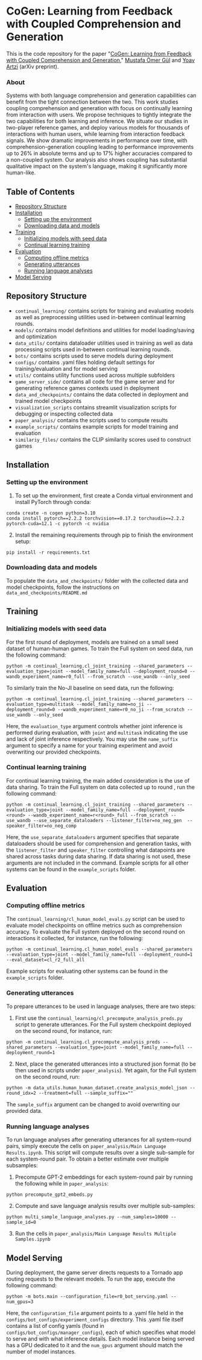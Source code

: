 CoGen: Learning from Feedback with Coupled Comprehension and Generation
=======================================================================

This is the code repository for the paper "[CoGen: Learning from Feedback with Coupled Comprehension and Generation](https://www.arxiv.org/pdf/2408.15992)," [Mustafa Ömer Gül](https://momergul.github.io/) and [Yoav Artzi](https://yoavartzi.com/) (arXiv preprint).

### About

Systems with both language comprehension and generation capabilities can benefit from the tight connection between the two. This work studies coupling comprehension and generation with focus on continually learning from interaction with users. We propose techniques to tightly integrate the two capabilities for both learning and inference. We situate our studies in two-player reference games, and deploy various models for thousands of interactions with human users, while learning from interaction feedback signals. We show dramatic improvements in performance over time, with comprehension-generation coupling leading to performance improvements up to 26% in absolute terms and up to 17% higher accuracies compared to a non-coupled system. Our analysis also shows coupling has substantial qualitative impact on the system's language, making it significantly more human-like.

Table of Contents
-----------------

- [Repository Structure](#repository-structure)
- [Installation](#installation)
  - [Setting up the environment](#setting-up-the-environment)
  - [Downloading data and models](#downloading-data-and-models)
- [Training](#training)
  - [Initializing models with seed data](#initializing-models-with-seed-data)
  - [Continual learning training](#continual-learning-training)
- [Evaluation](#evaluation)
  - [Computing offline metrics](#computing-offline-metrics)
  - [Generating utterances](#generating-utterances)
  - [Running language analyses](#running-language-analyses)
- [Model Serving](#model-serving)

Repository Structure
--------------------

- `continual_learning/` contains scripts for training and evaluating models as well as preprocessing utilities used in-between continual learning rounds.
- `models/` contains model definitions and utilities for model loading/saving and optimization
- `data_utils/` contains dataloader utilities used in training as well as data processing scripts used in-between continual learning rounds.
- `bots/` contains scripts used to serve models during deployment
- `configs/` contains .yaml files holding default settings for training/evaluation and for model serving
- `utils/` contains utility functions used across multiple subfolders
- `game_server_side/` contains all code for the game server and for generating reference games contexts used in deployment
- `data_and_checkpoints/` contains the data collected in deployment and trained model checkpoints
- `visualization_scripts` contains streamlit visualization scripts for debugging or inspecting collected data
- `paper_analysis/` contains the scripts used to compute results
- `example_scripts/` contains example scripts for model training and evaluation
- `similariy_files/` contains the CLIP similarity scores used to construct games

Installation
------------

### Setting up the environment

1. To set up the environment, first create a Conda virtual environment and install PyTorch through conda:
```
conda create -n cogen python=3.10
conda install pytorch==2.2.2 torchvision==0.17.2 torchaudio==2.2.2 pytorch-cuda=12.1 -c pytorch -c nvidia
```

2. Install the remaining requirements through pip to finish the environment setup:
```
pip install -r requirements.txt
```

### Downloading data and models

To populate the `data_and_checkpoints/` folder with the collected data and model checkpoints, follow the instructions on `data_and_checkpoints/README.md`

Training
--------

### Initializing models with seed data

For the first round of deployment, models are trained on a small seed dataset of human-human games. To train the Full system on seed data, run the following command:

```
python -m continual_learning.cl_joint_training --shared_parameters --evaluation_type=joint --model_family_name=full --deployment_round=0 --wandb_experiment_name=r0_full --from_scratch --use_wandb --only_seed
```

To similarly train the No-JI baseline on seed data, run the following:
```
python -m continual_learning.cl_joint_training --shared_parameters --evaluation_type=multitask --model_family_name=no_ji --deployment_round=0 --wandb_experiment_name=r0_no_ji --from_scratch --use_wandb --only_seed
```

Here, the `evaluation_type` argument controls whether joint inference is performed during evaluation, with `joint` and `multitask` indicating the use and lack of joint inference respectively. You may use the `name_suffix` argument to specify a name for your training experiment and avoid overwriting our provided checkpoints.

### Continual learning training

For continual learning training, the main added consideration is the use of data sharing. To train the Full system on data collected up to round <round>, run the following command:

```
python -m continual_learning.cl_joint_training --shared_parameters --evaluation_type=joint --model_family_name=full --deployment_round=<round> --wandb_experiment_name=r<round>_full --from_scratch --use_wandb --use_separate_dataloaders --listener_filter=no_neg_gen  --speaker_filter=no_neg_comp
```

Here, the `use_separate_dataloaders` argument specifies that separate dataloaders should be used for comprehension and generation tasks, with the `listener_filter` and `speaker_filter` controlling what datapoints are shared across tasks during data sharing. If data sharing is not used, these arguments are not included in the command. Example scripts for all other systems can be found in the `example_scripts` folder.

Evaluation
----------

### Computing offline metrics

The `continual_learning/cl_human_model_evals.py` script can be used to evaluate model checkpoints on offline metrics such as comprehension accuracy. To evaluate the Full system deployed on the second round on interactions it collected, for instance, run the following:

```
python -m continual_learning.cl_human_model_evals --shared_parameters --evaluation_type=joint --model_family_name=full --deployment_round=1 --eval_dataset=cl_r2_full_all
```

Example scripts for evaluating other systems can be found in the `example_scripts` folder.

### Generating utterances

To prepare utterances to be used in language analyses, there are two steps:

1. First use the `continual_learning/cl_precompute_analysis_preds.py` script to generate utterances. For the Full system checkpoint deployed on the second round, for instance, run:

```
python -m continual_learning.cl_precompute_analysis_preds --shared_parameters --evaluation_type=joint --model_family_name=full --deployment_round=1
```

2. Next, place the generated utterances into a structured json format (to be then used in scripts under `paper_analysis`). Yet again, for the Full system on the second round, run:

```
python -m data_utils.human_human_dataset.create_analysis_model_json --round_idx=2 --treatment=full --sample_suffix=""
```

The `sample_suffix` argument can be changed to avoid overwriting our provided data.

### Running language analyses

To run language analyses after generating utterances for all system-round pairs, simply execute the cells on `paper_analysis/Main Language Results.ipynb`. This script will compute results over a single sub-sample for each system-round pair. To obtain a better estimate over multiple subsamples:

1. Precompute GPT-2 embeddings for each system-round pair by running the following while in `paper_analysis`:
```
python precompute_gpt2_embeds.py
```

2. Compute and save language analysis results over multiple sub-samples:
```
python multi_sample_language_analyses.py --num_samples=10000 --sample_id=0
```

3. Run the cells in `paper_analysis/Main Language Results Multiple Samples.ipynb`

Model Serving
-------------
During deployment, the game server directs requests to a Tornado app routing requests to the relevant models. To run the app, execute the following command:

```
python -m bots.main --configuration_file=r0_bot_serving.yaml --num_gpus=3
```

Here, the `configuration_file` argument points to a .yaml file held in the `configs/bot_configs/experiment_configs` directory. This .yaml file itself contains a list of config yamls (found in `configs/bot_configs/manager_configs`), each of which specifies what model to serve and with what inference details. Each model instance being served has a GPU dedicated to it and the `num_gpus` argument should match the number of model instances.